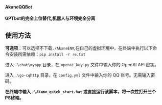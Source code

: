 #### AkaneQQBot ####

**GPTbot的完全上位替代,机器人与环境完全分离**

## 使用方法 ##

**可选项**：可以选择不下载`./AkaneENV`,在自己的虚拟环境中，在终端中执行以下命令安装所需依赖：`pip install -r re.txt`

进入 `.\chat\myapp` 目录，在 `openai_key.py` 文件中输入你的 OpenAI API 密钥。

进入 `.\go-cqhttp` 目录，在 `config.yml` 文件中输入你的 QQ 账号。无需输入密码。

**在终端中输入 `.\Akane_quick_start.bat` 或直接运行该脚本，将一次性打开三个PS终端。**


